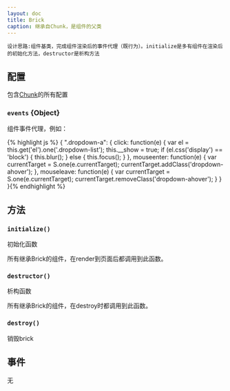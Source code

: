 ```yaml
---
layout: doc
title: Brick
caption: 继承自Chunk，是组件的父类
---
```


    设计思路:组件基类，完成组件渲染后的事件代理（既行为）。initialize是多有组件在渲染后的初始化方法，destructor是析构方法

## 配置

包含[Chunk](/brix/core/chunk)的所有配置

### `events` {Object}

组件事件代理，例如：

{% highlight js %}
{
    ".dropdown-a": {
        click: function(e) {
            var el = this.get('el').one('.dropdown-list');
            this.__show = true;
            if (el.css('display') == 'block') {
                this.blur();
            } else {
                this.focus();
            }
        },
        mouseenter: function(e) {
            var currentTarget = S.one(e.currentTarget);
            currentTarget.addClass('dropdown-ahover');
        },
        mouseleave: function(e) {
            var currentTarget = S.one(e.currentTarget);
            currentTarget.removeClass('dropdown-ahover');
        }
    }
}{% endhighlight %}

## 方法

### `initialize()`

初始化函数

所有继承Brick的组件，在render到页面后都调用到此函数。

### `destructor()`

析构函数

所有继承Brick的组件，在destroy时都调用到此函数。

### `destroy()`

销毁brick

## 事件

无





